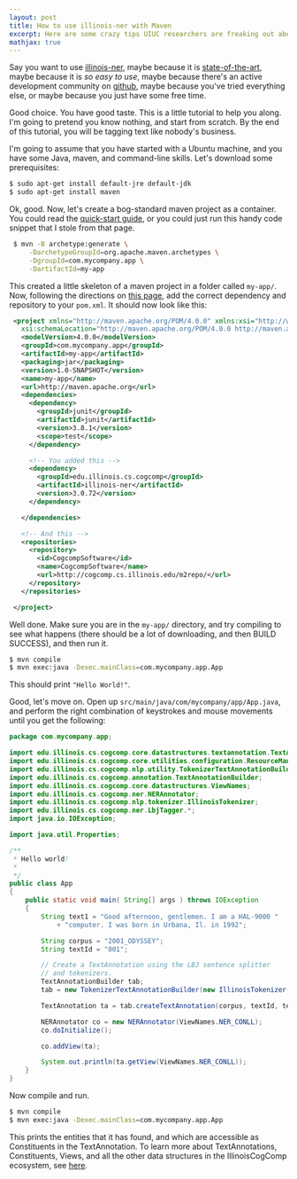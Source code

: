 ```yaml
---
layout: post
title: How to use illinois-ner with Maven
excerpt: Here are some crazy tips UIUC researchers are freaking out about!
mathjax: true
---
```


Say you want to use [illinois-ner](https://github.com/IllinoisCogComp/illinois-cogcomp-nlp/tree/master/ner), maybe because it is [state-of-the-art](http://www.cs.brandeis.edu/~marc/misc/proceedings/naacl-hlt-2009/CoNLL/pdf/CoNLL19.pdf), maybe because it is _so easy to use_, maybe because
 there's an active development community on [github](https://github.com/IllinoisCogComp/illinois-cogcomp-nlp/issues), maybe because you've tried everything else, or maybe because you
 just have some free time.

 Good choice. You have good taste. This is a little tutorial to help you along. I'm going to pretend you know nothing, and start from scratch. By the end of this tutorial,
 you will be tagging text like nobody's business.

 I'm going to assume that you have started with a Ubuntu machine, and you have some Java, maven, and command-line skills. Let's
 download some prerequisites:

~~~bash
$ sudo apt-get install default-jre default-jdk
$ sudo apt-get install maven
~~~

 Ok, good. Now, let's create a bog-standard maven project as a container. You could read the [quick-start guide](https://maven.apache.org/guides/getting-started/),
 or you could just run this handy code snippet that I stole from that page.

~~~bash
 $ mvn -B archetype:generate \
     -DarchetypeGroupId=org.apache.maven.archetypes \
     -DgroupId=com.mycompany.app \
     -DartifactId=my-app
~~~

 This created a little skeleton of a maven project in a folder called `my-app/`. Now, following the directions on
 [this page](https://github.com/IllinoisCogComp/illinois-cogcomp-nlp#using-each-library-programmatically), add the
 correct dependency and repository to your `pom.xml`. It should now look like this:

~~~xml
 <project xmlns="http://maven.apache.org/POM/4.0.0" xmlns:xsi="http://www.w3.org/2001/XMLSchema-instance"
   xsi:schemaLocation="http://maven.apache.org/POM/4.0.0 http://maven.apache.org/maven-v4_0_0.xsd">
   <modelVersion>4.0.0</modelVersion>
   <groupId>com.mycompany.app</groupId>
   <artifactId>my-app</artifactId>
   <packaging>jar</packaging>
   <version>1.0-SNAPSHOT</version>
   <name>my-app</name>
   <url>http://maven.apache.org</url>
   <dependencies>
     <dependency>
       <groupId>junit</groupId>
       <artifactId>junit</artifactId>
       <version>3.8.1</version>
       <scope>test</scope>
     </dependency>

     <!-- You added this -->
     <dependency>
       <groupId>edu.illinois.cs.cogcomp</groupId>
       <artifactId>illinois-ner</artifactId>
       <version>3.0.72</version>
     </dependency>

   </dependencies>

   <!-- And this -->
   <repositories>
     <repository>
       <id>CogcompSoftware</id>
       <name>CogcompSoftware</name>
       <url>http://cogcomp.cs.illinois.edu/m2repo/</url>
     </repository>
   </repositories>

 </project>
~~~

Well done. Make sure you are in the `my-app/` directory, and try compiling to see what
happens (there should be a lot of downloading, and then BUILD SUCCESS), and then run it.

~~~ bash
$ mvn compile
$ mvn exec:java -Dexec.mainClass=com.mycompany.app.App
~~~

This should print `"Hello World!"`.

Good, let's move on. Open up `src/main/java/com/mycompany/app/App.java`, and perform the right combination
of keystrokes and mouse movements until you get the following:

~~~ java
package com.mycompany.app;

import edu.illinois.cs.cogcomp.core.datastructures.textannotation.TextAnnotation;
import edu.illinois.cs.cogcomp.core.utilities.configuration.ResourceManager;
import edu.illinois.cs.cogcomp.nlp.utility.TokenizerTextAnnotationBuilder;
import edu.illinois.cs.cogcomp.annotation.TextAnnotationBuilder;
import edu.illinois.cs.cogcomp.core.datastructures.ViewNames;
import edu.illinois.cs.cogcomp.ner.NERAnnotator;
import edu.illinois.cs.cogcomp.nlp.tokenizer.IllinoisTokenizer;
import edu.illinois.cs.cogcomp.ner.LbjTagger.*;
import java.io.IOException;

import java.util.Properties;

/**
 * Hello world!
 *
 */
public class App
{
    public static void main( String[] args ) throws IOException
    {
        String text1 = "Good afternoon, gentlemen. I am a HAL-9000 "
            + "computer. I was born in Urbana, Il. in 1992";

        String corpus = "2001_ODYSSEY";
        String textId = "001";

        // Create a TextAnnotation using the LBJ sentence splitter
        // and tokenizers.
        TextAnnotationBuilder tab;
        tab = new TokenizerTextAnnotationBuilder(new IllinoisTokenizer());

        TextAnnotation ta = tab.createTextAnnotation(corpus, textId, text1);

        NERAnnotator co = new NERAnnotator(ViewNames.NER_CONLL);
        co.doInitialize();

        co.addView(ta);

        System.out.println(ta.getView(ViewNames.NER_CONLL));
    }
}
~~~

Now compile and run.

~~~bash
$ mvn compile
$ mvn exec:java -Dexec.mainClass=com.mycompany.app.App
~~~

This prints the entities that it has found, and which are accessible as Constituents in the TextAnnotation. To learn more
about TextAnnotations, Constituents, Views, and all the other data structures in the IllinoisCogComp ecosystem, see [here](https://github.com/IllinoisCogComp/illinois-cogcomp-nlp/tree/master/core-utilities).

